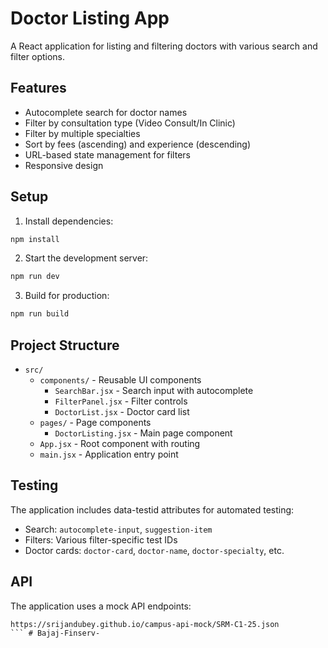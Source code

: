 # Doctor Listing App

A React application for listing and filtering doctors with various search and filter options.

## Features

- Autocomplete search for doctor names
- Filter by consultation type (Video Consult/In Clinic)
- Filter by multiple specialties
- Sort by fees (ascending) and experience (descending)
- URL-based state management for filters
- Responsive design

## Setup

1. Install dependencies:
```bash
npm install
```

2. Start the development server:
```bash
npm run dev
```

3. Build for production:
```bash
npm run build
```

## Project Structure

- `src/`
  - `components/` - Reusable UI components
    - `SearchBar.jsx` - Search input with autocomplete
    - `FilterPanel.jsx` - Filter controls
    - `DoctorList.jsx` - Doctor card list
  - `pages/` - Page components
    - `DoctorListing.jsx` - Main page component
  - `App.jsx` - Root component with routing
  - `main.jsx` - Application entry point

## Testing

The application includes data-testid attributes for automated testing:
- Search: `autocomplete-input`, `suggestion-item`
- Filters: Various filter-specific test IDs
- Doctor cards: `doctor-card`, `doctor-name`, `doctor-specialty`, etc.

## API

The application uses a mock API endpoints:
```
https://srijandubey.github.io/campus-api-mock/SRM-C1-25.json
``` #   B a j a j - F i n s e r v - 
 
 